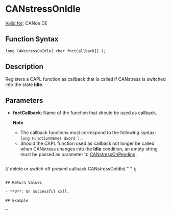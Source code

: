 # CANstressOnIdle

[Valid for](../../../Shared/FeatureAvailability.md): CANoe DE

## Function Syntax

```
long CANstressOnIdle( char fnctCallback[] );
```

## Description

Registers a CAPL function as callback that is called if CANstress is switched into the state **Idle**.

## Parameters

- **fnctCallback**: Name of the function that should be used as callback.

  **Note**
  - The callback functions must correspond to the following syntax: `long FunctionName( dword );`
  - Should the CAPL function used as callback not longer be called when CANstress changes into the **Idle** condition, an empty string must be passed as parameter to [CANstressOnPending](CAPLfunctionCANstressOnPending.md).

  ```
// delete or switch off present callback
CANstressOnIdle( " " );

  ```

## Return Values

- **0**: On successful call.

## Example

—
```
